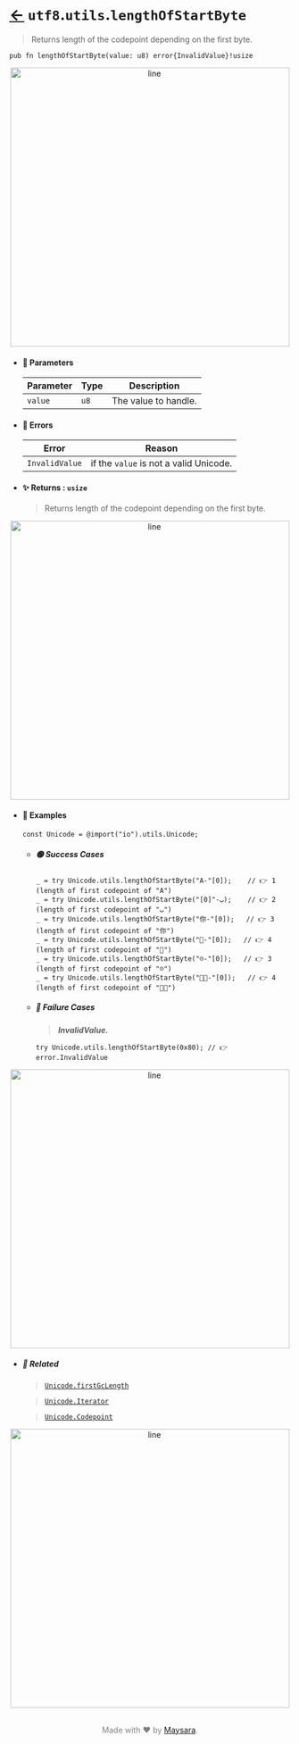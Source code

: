 # [←](../Unicode.md) `utf8`.`utils`.`lengthOfStartByte`

> Returns length of the codepoint depending on the first byte.

```zig
pub fn lengthOfStartByte(value: u8) error{InvalidValue}!usize
```


<div align="center">
<img src="https://raw.githubusercontent.com/maysara-elshewehy/io-bench/refs/heads/main/dist/img/md/line.png" alt="line" style="width:500px;"/>
</div>

- #### 🧩 Parameters

    | Parameter | Type | Description          |
    | --------- | ---- | -------------------- |
    | `value`   | `u8` | The value to handle. |

- #### 🚫 Errors

    | Error          | Reason                                 |
    | -------------- | -------------------------------------- |
    | `InvalidValue` | if the `value` is not a valid Unicode. |

- #### ✨ Returns : `usize`

    > Returns length of the codepoint depending on the first byte.

<div align="center">
<img src="https://raw.githubusercontent.com/maysara-elshewehy/io-bench/refs/heads/main/dist/img/md/line.png" alt="line" style="width:500px;"/>
</div>

- #### 🧪 Examples

    ```zig
    const Unicode = @import("io").utils.Unicode;
    ```

    - ##### 🟢 Success Cases

        ```zig
        _ = try Unicode.utils.lengthOfStartByte("A-"[0]);    // 👉 1 (length of first codepoint of "A")
        _ = try Unicode.utils.lengthOfStartByte("ب-"[0]);    // 👉 2 (length of first codepoint of "ب")
        _ = try Unicode.utils.lengthOfStartByte("你-"[0]);   // 👉 3 (length of first codepoint of "你")
        _ = try Unicode.utils.lengthOfStartByte("🌟-"[0]);   // 👉 4 (length of first codepoint of "🌟")
        _ = try Unicode.utils.lengthOfStartByte("☹️-"[0]);   // 👉 3 (length of first codepoint of "☹️")
        _ = try Unicode.utils.lengthOfStartByte("👨‍🏭-"[0]);   // 👉 4 (length of first codepoint of "👨‍🏭")
        ```

    - ##### 🔴 Failure Cases

        > **_InvalidValue._**

        ```zig
        try Unicode.utils.lengthOfStartByte(0x80); // 👉 error.InvalidValue
        ```

<div align="center">
<img src="https://raw.githubusercontent.com/maysara-elshewehy/io-bench/refs/heads/main/dist/img/md/line.png" alt="line" style="width:500px;"/>
</div>

- ##### 🔗 Related

  > [`Unicode.firstGcLength`](./firstGcLength.md)

  > [`Unicode.Iterator`](./Iterator.md)

  > [`Unicode.Codepoint`](./Codepoint.md)

<div align="center">
<img src="https://raw.githubusercontent.com/maysara-elshewehy/io-bench/refs/heads/main/dist/img/md/line.png" alt="line" style="width:500px;"/>
</div>

<p align="center" style="color:grey;"><br />Made with ❤️ by <a href="http://github.com/maysara-elshewehy" target="blank">Maysara</a>.</p>